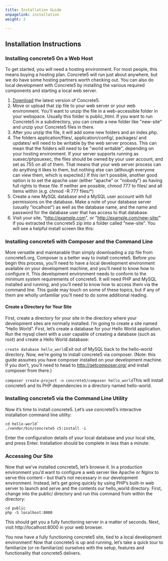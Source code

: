 ```yaml
---
title: Installation Guide
onpagelink: installation
weight: 3

---
```


Installation Instructions
-------------------------

### Installing concrete5 On a Web Host

To get started, you will need a hosting environment. For most people, this means buying a hosting plan. Concrete5 will run just about anywhere, but we do have some hosting partners worth checking out. You can also do local development with Concrete5 by installing the various required components and starting a local web server.

1. [Download](https://www.concrete5.org/download) the latest version of Concrete5.
2. Move or upload that zip file to your web server or your web environment. You'll want to unzip the file in a web-accessible folder in your webspace. Usually this folder is public\_html. If you want to run Concrete5 in a subdirectory, you can create a new folder like "new-site" and unzip your Concrete5 files in there.
3. After you unzip the file, it will add some new folders and an index.php.
4. The folders application/files/, application/config/, packages/ and updates/ will need to be writable by the web server process. This can mean that the folders will need to be "world writable", depending on your hosting environment. If your server supports running as suexec/phpsuexec, the files should be owned by your user account, and set as 755 on all of them. That means that your web server process can do anything it likes to them, but nothing else can (although everyone can view them, which is expected.) If this isn't possible, another good option is to set the apache user (either "apache" or "nobody") as having full rights to these file. If neither are possible, chmod 777 to files/ and all items within (e.g. chmod -R 777 files/\*)
5. Create a new MySQL database and a MySQL user account with full permissions on the database. Make a note of your database server (usually "localhost") as well as the database name, and the name and password for the database user that has access to that database.
6. Visit your site, "http://example.com", or "http://example.com/new-site/" if you extracted the concrete5 zip into a folder called "new-site". You will see a helpful install screen like this:
 
### Installing concrete5 with Composer and the Command Line

More versatile and maintanable than simply downloading a zip file from concrete5.org, Composer is a better way to install concrete5. Before you begin this process, you’ll need to have a local development environment available on your development machine, and you’ll need to know how to configure it. This development environment needs to conform to the minimum system requirements of concrete5. It will need PHP and MySQL installed and running, and you’ll need to know how to access them via the command line. This guide may touch on some of these topics, but if any of them are wholly unfamiliar you’ll need to do some additional reading.

#### Create a Directory for Your Site

First, create a directory for your site in the directory where your development sites are normally installed. I’m going to create a site named “Hello World”. First, let’s create a database for your Hello World application. Run the mysql client with a user capable of creating a database (such as root) and create a Hello World database:

 `create database hello_world`Exit out of MySQL back to the hello-world directory. Now, we’re going to install concrete5 via composer. (Note: this guide assumes you have composer installed on your development machine. If you don’t, you’ll need to head to http://getcomposer.org/ and install composer from there.)

 `composer create-project -n concrete5/composer hello_world`This will install concrete5 and its PHP dependencies in a directory named hello-world.

### Installing concrete5 via the Command Line Utility

Now it’s time to install concrete5. Let’s use concrete5’s interactive installation command line utility:

 ```
cd hello-world`
./vendor/bin/concrete5 c5:install -i
```

Enter the configuration details of your local database and your local site, and press Enter. Installation should be complete in less than a minute:

### Accessing Our Site

Now that we’ve installed concrete5, let’s browse it. In a production environment you’d want to configure a web server like Apache or Nginx to serve this content – but that’s not necessary in our development environment. Instead, let’s get going quickly by using PHP’s built-in web server to launch and serve and the contents our hello\_world directory. First, change into the public/ directory and run this command from within the directory:

 ```
cd public
php -S localhost:8000
```

This should get you a fully functioning server in a matter of seconds. Next, visit http://localhost:8000 in your web browser.

You now have a fully functioning concrete5 site, tied to a local development environment! Now that concrete5 is up and running, let’s take a quick tour to familiarize (or re-familiarize) ourselves with the setup, features and functionality that concrete5 delivers.